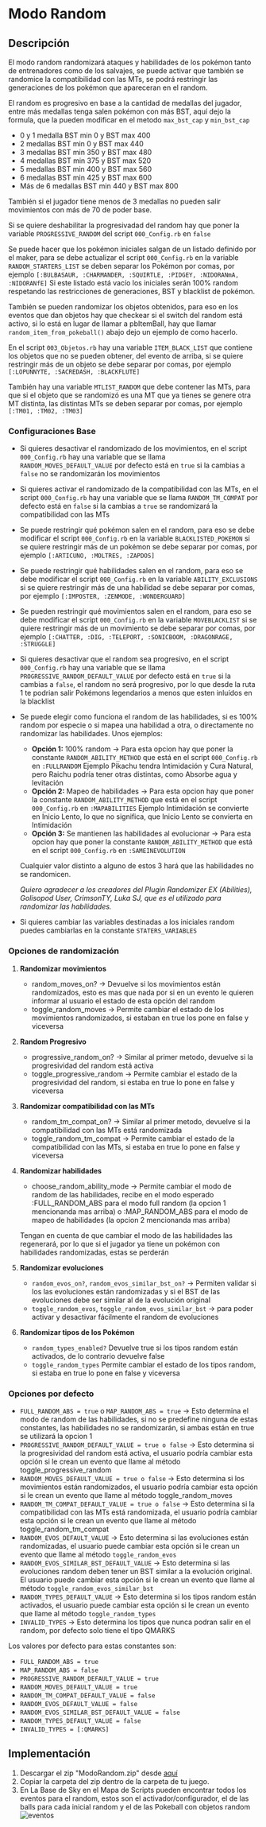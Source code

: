 # Modo Random

## Descripción

El modo random randomizará ataques y habilidades de los pokémon tanto de entrenadores como de los salvajes, se puede activar que también se randomice la compatibilidad con las MTs, se podrá restringir las generaciones de los pokémon que apareceran en el random.

El random es progresivo en base a la cantidad de medallas del jugador, entre más medallas tenga salen pokémon con más BST, aquí dejo la formula, que la pueden modificar en el metodo `max_bst_cap` y `min_bst_cap`

- 0 y 1 medalla BST min 0 y BST max 400
- 2 medallas BST min 0 y BST max 440
- 3 medallas BST min 350 y BST max 480
- 4 medallas BST min 375 y BST max 520
- 5 medallas BST min 400 y BST max 560
- 6 medallas BST min 425 y BST max 600
- Más de 6 medallas BST min 440 y BST max 800

También si el jugador tiene menos de 3 medallas no pueden salir movimientos con más de 70 de poder base.

Si se quiere deshabilitar la progresivadad del random hay que poner la variable `PROGRESSIVE_RANDOM` del script `000_Config.rb` en `false`

Se puede hacer que los pokémon iniciales salgan de un listado definido por el maker, para se debe actualizar el script `000_Config.rb` en la variable `RANDOM_STARTERS_LIST` se deben separar los Pokémon por comas, por ejemplo `[:BULBASAUR, :CHARMANDER, :SQUIRTLE, :PIDGEY, :NIDORANmA, :NIDORANfE]`
Si este listado está vacío los iniciales serán 100% random respetando las restricciones de generaciones, BST y blacklist de pokémon.

También se pueden randomizar los objetos obtenidos, para eso en los eventos que dan objetos hay que checkear si el switch del random está activo, si lo está en lugar de llamar a pbItemBall, hay que llamar `random_item_from_pokeball()` abajo dejo un ejemplo de como hacerlo.

En el script `003_Objetos.rb` hay una variable `ITEM_BLACK_LIST` que contiene los objetos que no se pueden obtener, del evento de arriba, si se quiere restringir más de un objeto se debe separar por comas, por ejemplo `[:LOPUNNYTE, :SACREDASH, :BLACKFLUTE]`

También hay una variable `MTLIST_RANDOM` que debe contener las MTs, para que si el objeto que se randomizó es una MT que ya tienes se genere otra MT distinta, las distintas MTs se deben separar por comas, por ejemplo `[:TM01, :TM02, :TM03]`

### Configuraciones Base

- Si quieres desactivar el randomizado de los movimientos, en el script `000_Config.rb` hay una variable que se llama `RANDOM_MOVES_DEFAULT_VALUE` por defecto está en `true` si la cambias a `false` no se randomizarán los movimientos
- Si quieres activar el randomizado de la compatibilidad con las MTs, en el script `000_Config.rb` hay una variable que se llama `RANDOM_TM_COMPAT` por defecto está en `false` si la cambias a `true` se randomizará la compatibilidad con las MTs
- Se puede restringir qué pokémon salen en el random, para eso se debe modificar el script `000_Config.rb` en la variable `BLACKLISTED_POKEMON` si se quiere restringir más de un pokémon se debe separar por comas, por ejemplo `[:ARTICUNO, :MOLTRES, :ZAPDOS]`
- Se puede restringir qué habilidades salen en el random, para eso se debe modificar el script `000_Config.rb` en la variable `ABILITY_EXCLUSIONS` si se quiere restringir más de una habilidad se debe separar por comas, por ejemplo `[:IMPOSTER, :ZENMODE, :WONDERGUARD]`
- Se pueden restringir qué movimientos salen en el random, para eso se debe modificar el script `000_Config.rb` en la variable `MOVEBLACKLIST` si se quiere restringir más de un movimiento se debe separar por comas, por ejemplo `[:CHATTER, :DIG, :TELEPORT, :SONICBOOM, :DRAGONRAGE, :STRUGGLE]`
- Si quieres desactivar que el random sea progresivo, en el script `000_Config.rb` hay una variable que se llama `PROGRESSIVE_RANDOM_DEFAULT_VALUE` por defecto está en `true` si la cambias a `false`, el random no será progresivo, por lo que desde la ruta 1 te podrian salir Pokémons legendarios a menos que esten inluídos en la blacklist
- Se puede elegir como funciona el random de las habilidades, si es 100% random por especie o si mapea una habilidad a otra, o directamente no randomizar las habilidades.
  Unos ejemplos:
  - **Opción 1:** 100% random -> Para esta opcion hay que poner la constante `RANDOM_ABILITY_METHOD` que está en el script `000_Config.rb` en `:FULLRANDOM`
  Ejemplo Pikachu tendra Intimidación y Cura Natural, pero Raichu podría tener otras distintas, como Absorbe agua y levitación
  - **Opción 2:** Mapeo de habilidades -> Para esta opcion hay que poner la constante `RANDOM_ABILITY_METHOD` que está en el script `000_Config.rb` en `:MAPABILITIES`
  Ejemplo Intimidación se convierte en Inicio Lento, lo que no significa, que Inicio Lento se convierta en Intimidación
  - **Opción 3:** Se mantienen las habilidades al evolucionar -> Para esta opcion hay que poner la constante `RANDOM_ABILITY_METHOD` que está en el script `000_Config.rb` en `:SAMEINEVOLUTION`
  
  Cualquier valor distinto a alguno de estos 3 hará que las habilidades no se randomicen.
  
  _Quiero agradecer a los creadores del Plugin Randomizer EX (Abilities), Golisopod User, CrimsonTY, Luka SJ, que es el utilizado para randomizar las habilidades._

- Si quieres cambiar las variables destinadas a los iniciales random puedes cambiarlas en la constante `STATERS_VARIABLES`

### Opciones de randomización

1. **Randomizar movimientos**
   - random_moves_on? -> Devuelve si los movimientos están randomizados, esto es mas que nada por si en un evento le quieren informar al usuario el estado de esta opción del random
   - toggle_random_moves -> Permite cambiar el estado de los movimientos randomizados, si estaban en true los pone en false y viceversa
2. **Random Progresivo**
   - progressive_random_on? -> Similar al primer metodo, devuelve si la progresividad del random está activa
   - toggle_progressive_random -> Permite cambiar el estado de la progresividad del random, si estaba en true lo pone en false y viceversa

3. **Randomizar compatibilidad con las MTs**
   - random_tm_compat_on? -> Similar al primer metodo, devuelve si la compatibilidad con las MTs está randomizada
   - toggle_random_tm_compat -> Permite cambiar el estado de la compatibilidad con las MTs, si estaba en true lo pone en false y viceversa

4. **Randomizar habilidades**
   - choose_random_ability_mode -> Permite cambiar el modo de random de las habilidades, recibe en el modo esperado :FULL_RANDOM_ABS para el modo full random (la opcion 1 mencionanda mas arriba) o :MAP_RANDOM_ABS para el modo de mapeo de habilidades (la opcion 2 mencionanda mas arriba)

   Tengan en cuenta de que cambiar el modo de las habilidades las regenerará, por lo que si el jugador ya tiene un pokémon con habilidades randomizadas, estas se perderán

5. **Randomizar evoluciones**
   - `random_evos_on?`, `random_evos_similar_bst_on?` -> Permiten validar si los las evoluciones están randomizadas y si el BST de las evoluciones debe ser similar al de la evolución original
   - `toggle_random_evos`, `toggle_random_evos_similar_bst` -> para poder activar y desactivar fácilmente el random de evoluciones

6. **Randomizar tipos de los Pokémon**
   - `random_types_enabled?` Devuelve true si los tipos random están activados, de lo contrario devuelve false
   - `toggle_random_types` Permite cambiar el estado de los tipos random, si estaba en true lo pone en false y viceversa

### Opciones por defecto

- `FULL_RANDOM_ABS = true` o `MAP_RANDOM_ABS = true` -> Esto determina el modo de random de las habilidades, si no se predefine ninguna de estas constantes, las habilidades no se randomizarán, si ambas están en true se utilizará la opcion 1
- `PROGRESSIVE_RANDOM_DEFAULT_VALUE = true o false` -> Esto determina si la progresividad del random está activa, el usuario podría cambiar esta opción si le crean un evento que llame al método toggle_progressive_random
- `RANDOM_MOVES_DEFAULT_VALUE = true o false` -> Esto determina si los movimientos están randomizados, el usuario podría cambiar esta opción si le crean un evento que llame al método toggle_random_moves
- `RANDOM_TM_COMPAT_DEFAULT_VALUE = true o false` -> Esto determina si la compatibilidad con las MTs está randomizada, el usuario podría cambiar esta opción si le crean un evento que llame al método toggle_random_tm_compat
- `RANDOM_EVOS_DEFAULT_VALUE` -> Esto determina si las evoluciones están randomizadas, el usuario puede cambiar esta opción si le crean un evento que llame al método `toggle_random_evos`
- `RANDOM_EVOS_SIMILAR_BST_DEFAULT_VALUE` -> Esto determina si las evoluciones random deben tener un BST similar a la evolución original. El usuario puede cambiar esta opción si le crean un evento que llame al método `toggle_random_evos_similar_bst`
- `RANDOM_TYPES_DEFAULT_VALUE` -> Esto determina si los tipos random están activados, el usuario puede cambiar esta opción si le crean un evento que llame al método `toggle_random_types`
- `INVALID_TYPES` -> Esto determina los tipos que nunca podran salir en el random, por defecto solo tiene el tipo QMARKS

Los valores por defecto para estas constantes son:

- `FULL_RANDOM_ABS = true`
- `MAP_RANDOM_ABS = false`
- `PROGRESSIVE_RANDOM_DEFAULT_VALUE = true`
- `RANDOM_MOVES_DEFAULT_VALUE = true`
- `RANDOM_TM_COMPAT_DEFAULT_VALUE = false`
- `RANDOM_EVOS_DEFAULT_VALUE = false`
- `RANDOM_EVOS_SIMILAR_BST_DEFAULT_VALUE = false`
- `RANDOM_TYPES_DEFAULT_VALUE = false`
- `INVALID_TYPES = [:QMARKS]`

## Implementación

1. Descargar el zip "ModoRandom.zip" desde [aquí](https://github.com/Pokemon-Fan-Games/ModoRandom/releases/download/21_LBDSKY_v1.4.0/ModoRandom.zip)
2. Copiar la carpeta del zip dentro de la carpeta de tu juego.
3. En La Base de Sky en el Mapa de Scripts pueden encontrar todos los eventos para el random, estos son el activador/configurador, el de las balls para cada inicial random y el de las Pokeball con objetos random
![eventos](images/eventosLBDSKY.png)